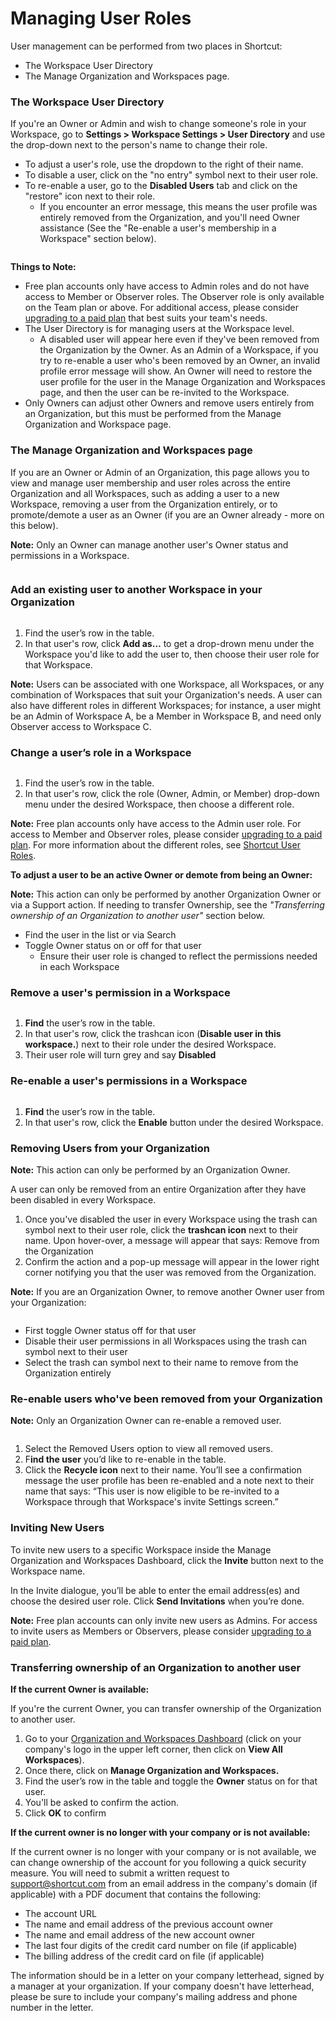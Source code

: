 # Managing User Roles

User management can be performed from two places in Shortcut:

* The Workspace User Directory
* The Manage Organization and Workspaces page.

### The Workspace User Directory  <a href="#h_01jyerzdxbc6efbsp83rckwrwz" id="h_01jyerzdxbc6efbsp83rckwrwz"></a>

If you're an Owner or Admin and wish to change someone's role in your Workspace, go to **Settings > Workspace Settings > User Directory** and use the drop-down next to the person's name to change their role.

* To adjust a user's role, use the dropdown to the right of their name.
* To disable a user, click on the "no entry" symbol next to their user role.
* To re-enable a user, go to the **Disabled Users** tab and click on the "restore" icon next to their role.
  * If you encounter an error message, this means the user profile was entirely removed from the Organization, and you'll need Owner assistance (See the "Re-enable a user's membership in a Workspace" section below).

<figure><img src="../.gitbook/assets/Video_25-06-23_12-46-35.gif" alt=""><figcaption></figcaption></figure>

**Things to Note:**&#x20;

* Free plan accounts only have access to Admin roles and do not have access to Member or Observer roles. The Observer role is only available on the Team plan or above. For additional access, please consider [upgrading to a paid plan](https://app.clubhouse.io/settings/billing) that best suits your team's needs.
* The User Directory is for managing users at the Workspace level.
  * A disabled user will appear here even if they've been removed from the Organization by the Owner. As an Admin of a Workspace, if you try to re-enable a user who's been removed by an Owner, an invalid profile error message will show. An Owner will need to restore the user profile for the user in the Manage Organization and Workspaces page, and then the user can be re-invited to the Workspace.
* Only Owners can adjust other Owners and remove users entirely from an Organization, but this must be performed from the Manage Organization and Workspace page.

### The Manage Organization and Workspaces page <a href="#h_01jyes8fjh2qpkfybhbmm5yfvg" id="h_01jyes8fjh2qpkfybhbmm5yfvg"></a>

If you are an Owner or Admin of an Organization, this page allows you to view and manage user membership and user roles across the entire Organization and all Workspaces, such as adding a user to a new Workspace, removing a user from the Organization entirely, or to promote/demote a user as an Owner (if you are an Owner already - more on this below).

**Note:** Only an Owner can manage another user's Owner status and permissions in a Workspace.&#x20;

<figure><img src="../.gitbook/assets/image (1).png" alt=""><figcaption></figcaption></figure>

### Add an existing user to another Workspace in your Organization <a href="#h_01hd265czwgxxhw06htehn3csw" id="h_01hd265czwgxxhw06htehn3csw"></a>

<figure><img src="../.gitbook/assets/Video_25-06-23_13-02-28.gif" alt=""><figcaption></figcaption></figure>

1. Find the user’s row in the table.
2. In that user's row, click **Add as…** to get a drop-drown menu under the Workspace you'd like to add the user to, then choose their user role for that Workspace.

**Note:** Users can be associated with one Workspace, all Workspaces, or any combination of Workspaces that suit your Organization's needs. A user can also have different roles in different Workspaces; for instance, a user might be an Admin of Workspace A, be a Member in Workspace B, and need only Observer access to Workspace C.

### Change a user’s role in a Workspace <a href="#h_01hd265hdjjznfzrr1nqvqbz9r" id="h_01hd265hdjjznfzrr1nqvqbz9r"></a>

<figure><img src="../.gitbook/assets/Video_25-06-23_13-04-52.gif" alt=""><figcaption></figcaption></figure>

1. Find the user’s row in the table.
2. In that user's row, click the role (Owner, Admin, or Member) drop-down menu under the desired Workspace, then choose a different role.

**Note:** Free plan accounts only have access to the Admin user role. For access to Member and Observer roles, please consider [upgrading to a paid plan](https://app.clubhouse.io/settings/billing). For more information about the different roles, see [Shortcut User Roles](https://help.clubhouse.io/hc/en-us/articles/360019189311-Clubhouse-User-Roles).

**To adjust a user to be an active Owner or demote from being an Owner:**

**Note:** This action can only be performed by another Organization Owner or via a Support action. If needing to transfer Ownership, see the _"Transferring ownership of an Organization to another user"_ section below.

* Find the user in the list or via Search
* Toggle Owner status on or off for that user
  * Ensure their user role is changed to reflect the permissions needed in each Workspace

### Remove a user's permission in a Workspace <a href="#h_01hd265qv5092rw78hwsxsme7y" id="h_01hd265qv5092rw78hwsxsme7y"></a>

<figure><img src="../.gitbook/assets/Video_25-06-23_13-11-28.gif" alt=""><figcaption></figcaption></figure>

1. **Find** the user’s row in the table.
2. In that user's row, click the trashcan icon (**Disable user in this workspace.**) next to their role under the desired Workspace.
3. Their user role will turn grey and say **Disabled**

### Re-enable a user's permissions in a Workspace <a href="#h_01hd2668n5e071eqndx0nrwy11" id="h_01hd2668n5e071eqndx0nrwy11"></a>

<figure><img src="../.gitbook/assets/Video_25-06-23_13-10-02.gif" alt=""><figcaption></figcaption></figure>

1. **Find** the user’s row in the table.
2. In that user's row, click the **Enable** button under the desired Workspace.

### Removing Users from your Organization <a href="#h_01hd266ds8f0scygv9207kqhex" id="h_01hd266ds8f0scygv9207kqhex"></a>

**Note:** This action can only be performed by an Organization Owner.



A user can only be removed from an entire Organization after they have been disabled in every Workspace.

1. Once you've disabled the user in every Workspace using the trash can symbol next to their user role, click the **trashcan icon** next to their name. Upon hover-over, a message will appear that says: Remove from the Organization
2. Confirm the action and a pop-up message will appear in the lower right corner notifying you that the user was removed from the Organization.

**Note:** If you are an Organization Owner, to remove another Owner user from your Organization:

<figure><img src="../.gitbook/assets/Video_25-06-23_13-15-59 (1).gif" alt=""><figcaption></figcaption></figure>

* First toggle Owner status off for that user
* Disable their user permissions in all Workspaces using the trash can symbol next to their user
* Select the trash can symbol next to their name to remove from the Organization entirely

### Re-enable users who've been removed from your Organization <a href="#h_01hd266jwwbsh3mtazgjcvry51" id="h_01hd266jwwbsh3mtazgjcvry51"></a>

**Note:** Only an Organization Owner can re-enable a removed user.

<figure><img src="../.gitbook/assets/Video_25-06-23_13-16-35.gif" alt=""><figcaption></figcaption></figure>

1. Select the Removed Users option to view all removed users.
2. F**ind the user** you’d like to re-enable in the table.
3. Click the **Recycle icon** next to their name. You’ll see a confirmation message the user profile has been re-enabled and a note next to their name that says: “This user is now eligible to be re-invited to a Workspace through that Workspace's invite Settings screen.”

### Inviting New Users <a href="#h_01hd266rfss5y7mpwga51ct681" id="h_01hd266rfss5y7mpwga51ct681"></a>

To invite new users to a specific Workspace inside the Manage Organization and Workspaces Dashboard, click the **Invite** button next to the Workspace name.

In the Invite dialogue, you’ll be able to enter the email address(es) and choose the desired user role. Click **Send Invitations** when you’re done.

**Note:** Free plan accounts can only invite new users as Admins. For access to invite users as Members or Observers, please consider [upgrading to a paid plan](https://app.clubhouse.io/settings/billing).

&#x20;

### Transferring ownership of an Organization to another user <a href="#h_01jmza52fppjgrh9sdnre2trn4" id="h_01jmza52fppjgrh9sdnre2trn4"></a>

**If the current Owner is available:**

If you're the current Owner, you can transfer ownership of the Organization to another user.

1. Go to your [Organization and Workspaces Dashboard](https://app.shortcut.com/organizations) (click on your company's logo in the upper left corner, then click on **View All Workspaces**).
2. Once there, click on **Manage Organization and Workspaces.**
3. Find the user’s row in the table and toggle the **Owner** status on for that user.
4. You'll be asked to confirm the action.
5. Click **OK** to confirm

**If the current owner is no longer with your company or is not available:**

If the current owner is no longer with your company or is not available, we can change ownership of the account for you following a quick security measure. You will need to submit a written request to support@shortcut.com from an email address in the company's domain (if applicable) with a PDF document that contains the following:

* The account URL
* The name and email address of the previous account owner
* The name and email address of the new account owner
* The last four digits of the credit card number on file (if applicable)
* The billing address of the credit card on file (if applicable)

The information should be in a letter on your company letterhead, signed by a manager at your organization. If your company doesn't have letterhead, please be sure to include your company's mailing address and phone number in the letter.&#x20;

&#x20;
